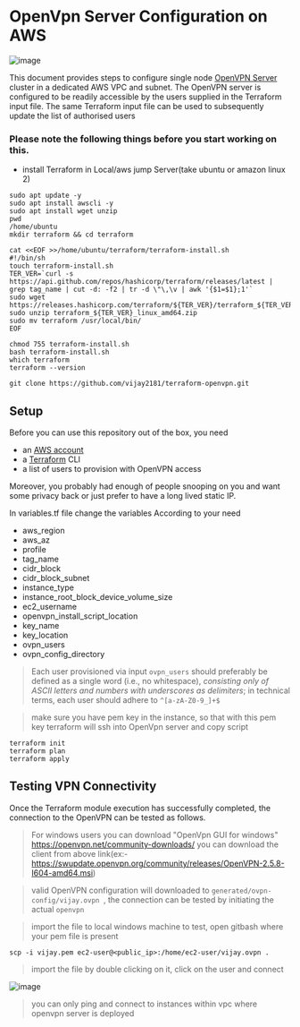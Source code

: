 # OpenVpn Server Configuration on AWS

![image](https://user-images.githubusercontent.com/66196388/207385243-120496c5-ec86-47da-ae67-f2b8382e8f27.png)



This document provides steps to configure single node [OpenVPN Server](https://en.wikipedia.org/wiki/OpenVPN) cluster in a dedicated AWS VPC and subnet. The OpenVPN server is configured to be readily accessible by the users supplied in the Terraform input file. The same Terraform input file can be used to subsequently update the list of authorised users


### Please note the following things before you start working on this.

- install Terraform in Local/aws jump Server(take ubuntu or amazon linux 2)

```
sudo apt update -y
sudo apt install awscli -y
sudo apt install wget unzip
pwd
/home/ubuntu
mkdir terraform && cd terraform

cat <<EOF >>/home/ubuntu/terraform/terraform-install.sh
#!/bin/sh
touch terraform-install.sh
TER_VER=`curl -s https://api.github.com/repos/hashicorp/terraform/releases/latest | grep tag_name | cut -d: -f2 | tr -d \"\,\v | awk '{$1=$1};1'`
sudo wget https://releases.hashicorp.com/terraform/${TER_VER}/terraform_${TER_VER}_linux_amd64.zip
sudo unzip terraform_${TER_VER}_linux_amd64.zip
sudo mv terraform /usr/local/bin/
EOF

chmod 755 terraform-install.sh
bash terraform-install.sh
which terraform
terraform --version
 ```

 ```
git clone https://github.com/vijay2181/terraform-openvpn.git
```


## Setup

Before you can use  this repository out of the box, you need

 - an [AWS account](https://portal.aws.amazon.com/gp/aws/developer/registration/index.html)
 - a [Terraform](https://www.terraform.io/intro/getting-started/install.html) CLI
 - a list of users to provision with OpenVPN access

Moreover, you probably had enough of people snooping on you and want some privacy back or just prefer to have a long lived static IP.

In variables.tf file change the variables According to your need
- aws_region
- aws_az
- profile
- tag_name
- cidr_block
- cidr_block_subnet
- instance_type
- instance_root_block_device_volume_size
- ec2_username
- openvpn_install_script_location
- key_name
- key_location
- ovpn_users
- ovpn_config_directory


> Each user provisioned via input `ovpn_users` should preferably be defined as a single word (i.e., no whitespace), _consisting only of ASCII letters and numbers with underscores as delimiters_; in technical terms, each user should adhere to `^[a-zA-Z0-9_]+$`


> make sure you have pem key in the instance, so that with this pem key terraform will ssh into OpenVpn server and copy script


```
terraform init
terraform plan
terraform apply
```

## Testing VPN Connectivity

Once the Terraform module execution has successfully completed, the connection to the OpenVPN can be tested as follows.

> For windows users you can download "OpenVpn GUI for windows"
> https://openvpn.net/community-downloads/
> you can download the client from above link(ex:- https://swupdate.openvpn.org/community/releases/OpenVPN-2.5.8-I604-amd64.msi)


> valid OpenVPN configuration will downloaded to `generated/ovpn-config/vijay.ovpn `, the connection can be tested by initiating the actual `openvpn`


> import the file to local windows machine to test, open gitbash where your pem file is present

```
scp -i vijay.pem ec2-user@<public_ip>:/home/ec2-user/vijay.ovpn .
```

> import the file by double clicking on it, click on the user and connect

![image](https://user-images.githubusercontent.com/66196388/207386004-2334da64-8867-469a-82b3-50f7cef6554a.png)

> you can only ping and connect to instances within vpc where openvpn server is deployed
